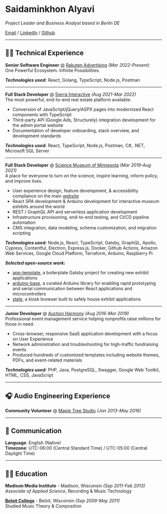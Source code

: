 # Saidaminkhon Alyavi

_Project Leader and Business Analyst based in Berlin DE_

[Email](mailto:saidaminkhon.alyavi@gmail.com) / [LinkedIn](https://www.linkedin.com/in/brandonwkipp/) / [Github](https://github.com/brandonwkipp/)
___
## <span role="image">&#128104;&#8205;&#128187;</span> Technical Experience
**Senior Software Engineer** @ [Rakuten Advertising](https://rakutenadvertising.com/) _(Mar 2022-Present)_<br/>
One Powerful Ecosystem. Infinite Possibilities.

**_Technologies used:_** React, Golang, TypeScript, Node.js, Postman
___
**Full Stack Developer** @ [Sierra Interactive](https://sierrainteractive.com/) _(Aug 2021-Mar 2022)_<br/>
The most powerful, end-to-end real estate platform available.
  - Conversion of JavaScript/jQuery/ASPX pages into modernized React components with TypeScript
  - Third-party API (Google Ads, Structurely) integration development for the admin portal website
  - Documentation of developer onboarding, stack overview, and development standards

**_Technologies used:_** React, TypeScript, Node.js, Postman, C#, .NET, Microsoft SQL Server
___
**Full Stack Developer** @ [Science Museum of Minnesota](https://smm.org/) _(Mar 2019-Aug 2021)_<br/>
A place for everyone to turn on the science, inspire learning, inform policy, and improve lives.
  - User experience design, feature development, & accessibility compliance on the main [website](https://smm.org/)
  - React SPA development & Arduino development for interactive museum exhibits around the world
  - REST / GraphQL API and serverless application development
  - Infrastructure provisioning, end-to-end testing, and CI/CD pipeline automation
  - CMS integration, data modeling, schema customization, and migration scripting

**_Technologies used:_** Node.js, React, TypeScript, Gatsby, GraphQL, Apollo, Cypress, Contentful, Electron, Express.js, Docker, Github Actions, Amazon Web Services, Google Cloud Platform, Terraform, Arduino, Raspberry Pi

**_Selected open-source work:_**
  - [app-template](https://github.com/scimusmn/app-template), a boilerplate Gatsby project for creating new exhibit applications
  - [arduino-base](https://github.com/scimusmn/arduino-base), a curated Arduino library for enabling rapid prototyping and serial communication between React applications and microcontrollers
  - [stele](https://github.com/scimusmn/stele), a kiosk browser built to safely house exhibit applications
___
**Junior Developer** @ [Auction Harmony](https://www.auctionharmony.com/) _(Aug 2016-Mar 2019)_<br/>
Professional event management service helping nonprofits raise millions for those in need.
  - Cross-browser, responsive SaaS application development with a focus on User Experience
  - Network administration and troubleshooting for high-traffic fundraising events
  - Produced hundreds of customized templates including website themes, PDFs, and event-related materials

**_Technologies used:_** PHP, Java, PostgreSQL, Swagger, Google Web Toolkit, HTML, CSS, JavaScript
___
## <span role="image">&#127911;</span> Audio Engineering Experience

**Community Volunteer** @ [Maple Tree Studio](https://www.beloit.edu/celeb/recording-studio/) _(Jan 2013-May 2016)_<br/>
___
## <span role="image">&#128172;</span> Communication

**Language**: English (Native)<br/>
**Timezone**: UTC-06:00 (Central Standard Time) /	UTC-05:00 (Central Daylight Time)
___
## <span role="image">&#128104;&#8205;&#127891;</span> Education

**Madison Media Institute** - Madison, Wisconsin _(Sep 2011-Feb 2013)_<br/>
_Associate of Applied Science_, Recording & Music Technology

**[Beloit College](https://www.beloit.edu/)** - Beloit, Wisconsin _(Sep 2009-May 2011)_<br/>
Studied Music Theory & Composition
